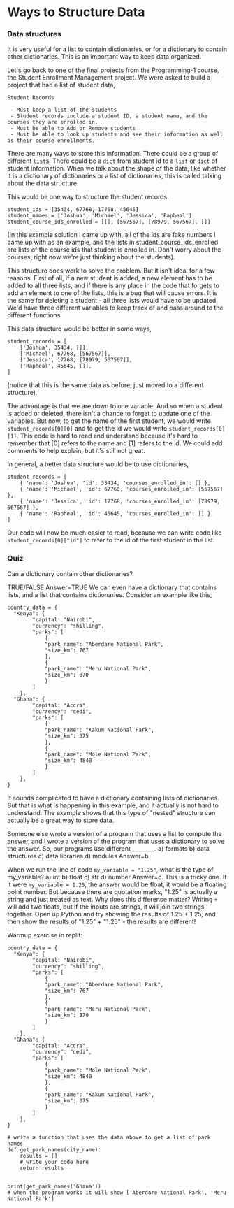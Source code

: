 # Ways to Structure Data

### Data structures

It is very useful for a list to contain dictionaries, or for a dictionary to contain other dictionaries. This is an important way to keep data organized.

Let's go back to one of the final projects from the Programming-1 course, the Student Enrollment Management project. We were asked to build a project that had a list of student data,

```
Student Records

 - Must keep a list of the students
 - Student records include a student ID, a student name, and the courses they are enrolled in.
 - Must be able to Add or Remove students
 - Must be able to look up students and see their information as well as their course enrollments.
```

There are many ways to store this information. There could be a group of different `list`s. There could be a `dict` from student id to a `list` or `dict` of student information. When we talk about the shape of the data, like whether it is a dictionary of dictionaries or a list of dictionaries, this is called talking about the data structure.

This would be one way to structure the student records:

```
student_ids = [35434, 67768, 17768, 45645]
student_names = ['Joshua', 'Michael', 'Jessica', 'Rapheal']
student_course_ids_enrolled = [[], [567567], [78979, 567567], []]
```

(In this example solution I came up with, all of the ids are fake numbers I came up with as an example, and the lists in student_course_ids_enrolled are lists of the course ids that student is enrolled in. Don't worry about the courses, right now we're just thinking about the students).

This structure does work to solve the problem. But it isn't ideal for a few reasons. First of all, if a new student is added, a new element has to be added to all three lists, and if there is any place in the code that forgets to add an element to one of the lists, this is a bug that will cause errors. It is the same for deleting a student - all three lists would have to be updated. We'd have three different variables to keep track of and pass around to the different functions. 

This data structure would be better in some ways,

```
student_records = [
    ['Joshua', 35434, []],
    ['Michael', 67768, [567567]],
    ['Jessica', 17768, [78979, 567567]],
    ['Rapheal', 45645, []],
]
```

(notice that this is the same data as before, just moved to a different structure).

The advantage is that we are down to one variable. And so when a student is added or deleted, there isn't a chance to forget to update one of the variables. But now, to get the name of the first student, we would write `student_records[0][0]` and to get the id we would write `student_records[0][1]`. This code is hard to read and understand because it's hard to remember that [0] refers to the name and [1] refers to the id. We could add comments to help explain, but it's still not great.

In general, a better data structure would be to use dictionaries,

```
student_records = [
    { 'name': 'Joshua', 'id': 35434, 'courses_enrolled_in': [] },
    { 'name': 'Michael', 'id': 67768, 'courses_enrolled_in': [567567] },
    { 'name': 'Jessica', 'id': 17768, 'courses_enrolled_in': [78979, 567567] },
    { 'name': 'Rapheal', 'id': 45645, 'courses_enrolled_in': [] },
]
```

Our code will now be much easier to read, because we can write code like `student_records[0]["id"]` to refer to the id of the first student in the list.

### Quiz

Can a dictionary contain other dictionaries?

TRUE/FALSE
Answer=TRUE
We can even have a dictionary that contains lists, and a list that contains dictionaries. Consider an example like this,

```
country_data = {
  "Kenya": {
        "capital: "Nairobi",
        "currency": "shilling",
        "parks": [
            {
            "park_name": "Aberdare National Park",
            "size_km": 767
            },
            {
            "park_name": "Meru National Park",
            "size_km": 870
            }
        ]
    },
  "Ghana": {
        "capital: "Accra",
        "currency": "cedi",
        "parks": [
            {
            "park_name": "Kakum National Park",
            "size_km": 375
            },
            {
            "park_name": "Mole National Park",
            "size_km": 4840
            }
        ]
    },
}
```
It sounds complicated to have a dictionary containing lists of dictionaries. But that is what is happening in this example, and it actually is not hard to understand. The example shows that this type of "nested" structure can actually be a great way to store data.

Someone else wrote a version of a program that uses a list to compute the answer, and I wrote a version of the program that uses a dictionary to solve the answer. So, our programs use different ________.
a) formats 
b) data structures
c) data libraries
d) modules
Answer=b

When we run the line of code `my_variable = "1.25"`, what is the type of my_variable?
a) int
b) float
c) str
d) number
Answer=c. This is a tricky one. If it were `my_variable = 1.25`, the answer would be float, it would be a floating point number. But because there are quotation marks, "1.25" is actually a string and just treated as text. Why does this difference matter? Writing `+` will add two floats, but if the inputs are strings, it will join two strings together. Open up Python and try showing the results of 1.25 + 1.25, and then show the results of "1.25" + "1.25" - the results are different!

Warmup exercise in replit:
```
country_data = {
  "Kenya": {
        "capital: "Nairobi",
        "currency": "shilling",
        "parks": [
            {
            "park_name": "Aberdare National Park",
            "size_km": 767
            },
            {
            "park_name": "Meru National Park",
            "size_km": 870
            }
        ]
    },
  "Ghana": {
        "capital: "Accra",
        "currency": "cedi",
        "parks": [
            {
            "park_name": "Mole National Park",
            "size_km": 4840
            },
            {
            "park_name": "Kakum National Park",
            "size_km": 375
            }
        ]
    },
}

# write a function that uses the data above to get a list of park names
def get_park_names(city_name):
    results = []
    # write your code here
    return results


print(get_park_names('Ghana'))
# when the program works it will show ['Aberdare National Park', 'Meru National Park']
```


<!--

------------------------------- in progress -------------------------------


quiz: data structure?

Review programming-1, walk through an example reading file from disk
Structuring data: could put it all in a list. But a dict of dicts is better to deal with. Weather api– if searching a list, you would need to traverse everything, which is less organized than weather[‘seattle’][‘12-06-2022’]
Data, like a list of temperatures in the forecast for the next few days

Warm-up with Dictionaries
    We provide map of some capital cities to lat/long, student adds a new entry to the map
    
Warm-up with Reading from a list of weather data

Warm-up with Reading from a dict of weather data

-->